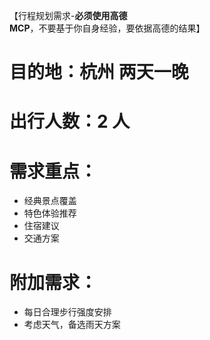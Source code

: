 【行程规划需求-**必须使用高德 MCP**，不要基于你自身经验，要依据高德的结果】

# 目的地：杭州 两天一晚

# 出行人数：2 人

# 需求重点：

- 经典景点覆盖
- 特色体验推荐
- 住宿建议
- 交通方案

# 附加需求：

- 每日合理步行强度安排
- 考虑天气，备选雨天方案
